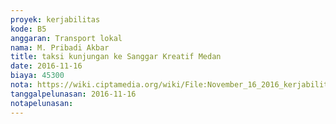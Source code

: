 ```yaml
---
proyek: kerjabilitas
kode: B5
anggaran: Transport lokal
nama: M. Pribadi Akbar
title: taksi kunjungan ke Sanggar Kreatif Medan
date: 2016-11-16
biaya: 45300
nota: https://wiki.ciptamedia.org/wiki/File:November_16_2016_kerjabilitas_B5_taxi_medan_akbar.jpg
tanggalpelunasan: 2016-11-16
notapelunasan:
---
```

